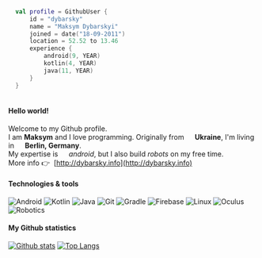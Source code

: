 ```kotlin
  
  val profile = GithubUser {
      id = "dybarsky"
      name = "Maksym Dybarskyi"
      joined = date("18-09-2011")
      location = 52.52 to 13.46
      experience {
          android(9, YEAR)
          kotlin(4, YEAR)
          java(11, YEAR)
      }
  }
   
```

#### Hello world!
Welcome to my Github profile.  
I am **Maksym** and I love programming. Originally from <img width="14" height="14" src="https://image.flaticon.com/icons/svg/197/197572.svg"/> **Ukraine**, I'm living in <img width="14" height="14" src="https://image.flaticon.com/icons/svg/197/197571.svg"/> **Berlin, Germany**.  
My expertise is <img width="14" height="14" src="https://image.flaticon.com/icons/svg/226/226770.svg"/> _android_, but I also build _robots_ on my free time.   
More info 👉 &nbsp;[http://dybarsky.info](http://dybarsky.info)

#### Technologies & tools
![Android](https://img.shields.io/badge/-Android-262626?style=flat-square&logo=android)
![Kotlin](https://img.shields.io/badge/-Kotlin-262626?style=flat-square&logo=kotlin)
![Java](https://img.shields.io/badge/-Java-262626?style=flat-square&logo=java)
![Git](https://img.shields.io/badge/-Git-262626?style=flat-square&logo=git)
![Gradle](https://img.shields.io/badge/-Gradle-262626?style=flat-square&logo=gradle)
![Firebase](https://img.shields.io/badge/-Firebase-262626?style=flat-square&logo=firebase)
![Linux](https://img.shields.io/badge/-Linux-262626?style=flat-square&logo=linux)
![Oculus](https://img.shields.io/badge/-Oculus-262626?style=flat-square&logo=oculus)
![Robotics](https://img.shields.io/badge/-Robotics-262626?style=flat-square&logo=arduino)

#### My Github statistics
[![Github stats](https://github-readme-stats.vercel.app/api?username=dybarsky&count_private=true&show_icons=true&line_height=25&include_all_commits=true&hide=contribs&hide_title=true&title_color=ffffff&bg_color=2c2d2e&text_color=b1aea6&icon_color=f0f0f0)](https://github.com/anuraghazra/github-readme-stats) 
[![Top Langs](https://github-readme-stats.vercel.app/api/top-langs/?username=dybarsky&theme=tokyonight&layout=compact&hide_title=true&bg_color=2c2d2e&text_color=b1aea6)](https://github.com/anuraghazra/github-readme-stats)
